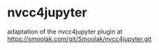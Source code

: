 # nvcc4jupyter
adaptation of the nvcc4jupyter plugin at https://smoolak.com/git/Smoolak/nvcc4jupyter.git
